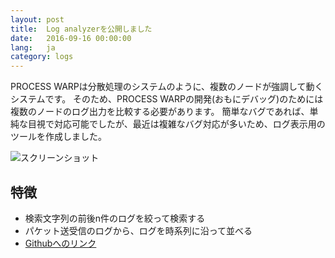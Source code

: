```yaml
---
layout: post
title:  Log analyzerを公開しました
date:   2016-09-16 00:00:00
lang:   ja
category: logs
---
```


PROCESS WARPは分散処理のシステムのように、複数のノードが強調して動くシステムです。
そのため、PROCESS WARPの開発(おもにデバッグ)のためには複数のノードのログ出力を比較する必要があります。
簡単なバグであれば、単純な目視で対応可能でしたが、最近は複雑なバグ対応が多いため、ログ表示用のツールを作成しました。

![スクリーンショット]({{site.baseurl}}/ja/img/20160916a.png)

## 特徴

* 検索文字列の前後n件のログを絞って検索する
* パケット送受信のログから、ログを時系列に沿って並べる
* [Githubへのリンク](https://github.com/processwarp/log-analyzer)
